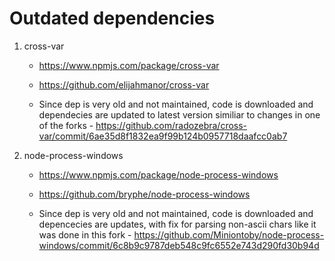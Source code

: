 # Outdated dependencies

1. cross-var
    - https://www.npmjs.com/package/cross-var
    - https://github.com/elijahmanor/cross-var

    - Since dep is very old and not maintained, code is downloaded and dependecies are updated to latest version similiar to changes in one of the forks - https://github.com/radozebra/cross-var/commit/6ae35d8f1832ea9f99b124b0957718daafcc0ab7

2. node-process-windows
    - https://www.npmjs.com/package/node-process-windows
    - https://github.com/bryphe/node-process-windows

    - Since dep is very old and not maintained, code is downloaded and depencecies are updates, with fix for parsing non-ascii chars like it was done in this fork - https://github.com/Miniontoby/node-process-windows/commit/6c8b9c9787deb548c9fc6552e743d290fd30b94d